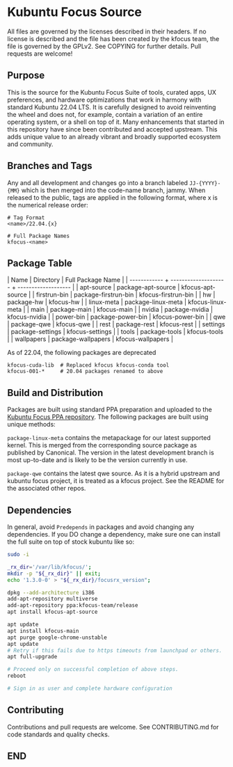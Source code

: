 # Kubuntu Focus Source
All files are governed by the licenses described in their headers. If no
license is described and the file has been created by the kfocus team, the
file is governed by the GPLv2. See COPYING for further details. Pull requests
are welcome!

## Purpose
This is the source for the Kubuntu Focus Suite of tools, curated apps, UX
preferences, and hardware optimizations that work in harmony with standard
Kubuntu 22.04 LTS. It is carefully designed to avoid reinventing the wheel and
does not, for example, contain a variation of an entire operating system, or a
shell on top of it. Many enhancements that started in this repository have
since been contributed and accepted upstream. This adds unique value to an
already vibrant and broadly supported ecosystem and community.

## Branches and Tags
Any and all development and changes go into a branch labeled `JJ-{YYYY}-{MM}`
which is then merged into the code-name branch, jammy. When released to the
public, tags are applied in the following format, where x is the numerical
release order:

```
# Tag Format
<name>/22.04.{x}

# Full Package Names
kfocus-<name>
```

## Package Table

| Name         | Directory            | Full Package Name   |
| ------------ + -------------------- + ------------------- |
| apt-source   | package-apt-source   | kfocus-apt-source   |
| firstrun-bin | package-firstrun-bin | kfocus-firstrun-bin |
| hw           | package-hw           | kfocus-hw           |
| linux-meta   | package-linux-meta   | kfocus-linux-meta   |
| main         | package-main         | kfocus-main         |
| nvidia       | package-nvidia       | kfocus-nvidia       |
| power-bin    | package-power-bin    | kfocus-power-bin    |
| qwe          | package-qwe          | kfocus-qwe          |
| rest         | package-rest         | kfocus-rest         |
| settings     | package-settings     | kfocus-settings     |
| tools        | package-tools        | kfocus-tools        |
| wallpapers   | package-wallpapers   | kfocus-wallpapers   |

As of 22.04, the following packages are deprecated

```
kfocus-cuda-lib  # Replaced kfocus kfocus-conda tool
kfocus-001-*     # 20.04 packages renamed to above
```

## Build and Distribution
Packages are built using standard PPA preparation and uploaded to the [Kubuntu
Focus PPA repository][_0100]. The following packages are built using unique
methods:

`package-linux-meta` contains the metapackage for our latest supported kernel.
This is merged from the corresponding source package as published by
Canonical. The version in the latest development branch is most up-to-date and
is likely to be the version currently in use.

`package-qwe` contains the latest qwe source. As it is a hybrid upstream and
kubuntu focus project, it is treated as a kfocus project. See the README for
the associated other repos.

[_0100]:https://launchpad.net/~kfocus-team/+archive/ubuntu/release.

## Dependencies
In general, avoid `Predepends` in packages and avoid changing any dependencies.
If you DO change a dependency, make sure one can install the full suite on top
of stock kubuntu like so:

```bash
sudo -i 

_rx_dir='/var/lib/kfocus/';
mkdir -p "${_rx_dir}" || exit;
echo '1.3.0-0' > "${_rx_dir}/focusrx_version";

dpkg --add-architecture i386
add-apt-repository multiverse
add-apt-repository ppa:kfocus-team/release
apt install kfocus-apt-source

apt update
apt install kfocus-main
apt purge google-chrome-unstable
apt update
# Retry if this fails due to https timeouts from launchpad or others.
apt full-upgrade

# Proceed only on successful completion of above steps.
reboot

# Sign in as user and complete hardware configuration
```

## Contributing
Contributions and pull requests are welcome. See CONTRIBUTING.md for code
standards and quality checks.

## END
